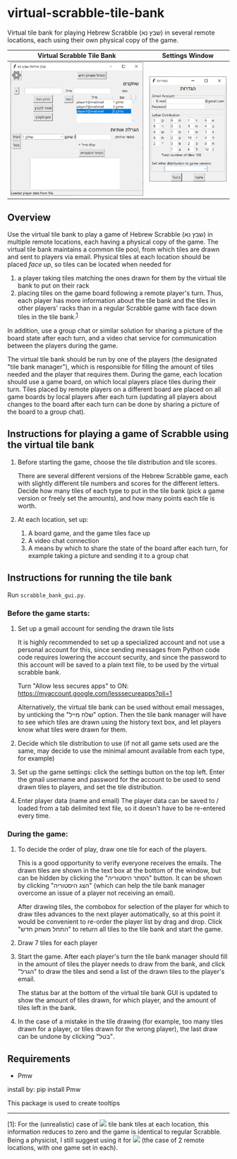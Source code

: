 # virtual-scrabble-tile-bank
Virtual tile bank for playing Hebrew Scrabble (שבץ נא) in several remote locations, each using their own physical copy of the game.

Virtual Scrabble Tile Bank             |  Settings Window
:-------------------------:|:-------------------------:
<img src=".\docs\mainGUI-draw.png" title="Virtual Scrabble Tile Bank" width="350"/>  |  <img src=".\docs\settingsWindow.png" title="Settings Window" width="200"/>

## Overview
Use the virtual tile bank to play a game of Hebrew Scrabble (שבץ נא) in multiple remote locations, each having a physical copy of the game. The virtual tile bank maintains a common tile pool, from which tiles are drawn and sent to players via email. Physical tiles at each location should be placed *face up*, so tiles can be located when needed for
1. a player taking tiles matching the ones drawn for them by the virtual tile bank to put on their rack
2. placing tiles on the game board following a remote player's turn.
Thus, each player has more information about the tile bank and the tiles in other players' racks than in a regular Scrabble game with face down tiles in the tile bank.<sup>[1](#footnote1)</sup>

In addition, use a group chat or similar solution for sharing a picture of the board state after each turn, and a video chat service for communication between the players during the game.

The virtual tile bank should be run by one of the players (the designated "tile bank manager"), which is responsible for filling the amount of tiles needed and the player that requires them.
During the game, each location should use a game board, on which local players place tiles during their turn.
Tiles placed by remote players on a different board are placed on all game boards by local players after each turn (updating all players
about changes to the board after each turn can be done by sharing a picture of the board to a group chat).


## Instructions for playing a game of Scrabble using the virtual tile bank

1. Before starting the game, choose the tile distribution and tile scores.

    There are several different versions of the Hebrew Scrabble game, each with slightly different tile numbers and scores for the different letters.
Decide how many tiles of each type to put in the tile bank (pick a game version or freely set the amounts), and how many points each tile is worth.

2. At each location, set up:
    1. A board game, and the game tiles face up
    2. A video chat connection
    3. A means by which to share the state of the board after each turn, for example taking a picture and sending it to a group chat

## Instructions for running the tile bank
Run `scrabble_bank_gui.py`.

### Before the game starts:
1. Set up a gmail account for sending the drawn tile lists

    It is highly recommended to set up a specialized account and not use a personal account for this, since sending messages from Python code code requires lowering the account security, and since the password to this account will be saved to a plain text file, to be used by the virtual scrabble bank. 

    Turn "Allow less secures apps" to ON: https://myaccount.google.com/lesssecureapps?pli=1

    Alternatively, the virtual tile bank can be used without email messages, by unticking the "שלח מייל" option. Then the tile bank manager will have to see which tiles are drawn using the history text box, and let players know what tiles were drawn for them.

2. Decide which tile distribution to use (if not all game sets used are the same, may decide to use the minimal amount available from each type, for example)

3. Set up the game settings: click the settings button on the top left. Enter the gmail username and password for the account to be used to send drawn tiles to players, and set the tile distribution.

4. Enter player data (name and email)
    The player data can be saved to / loaded from a tab delimited text file, so it doesn't have to be re-entered every time.

### During the game:
1. To decide the order of play, draw one tile for each of the players.

    This is a good opportunity to verify everyone receives the emails. The drawn tiles are shown in the text box at the bottom of the window,
but can be hidden by clicking the "הסתר היסטוריה" button. It can be shown by clicking "הצג היסטוריה" (which can help the tile bank manager overcome an issue of a player not receiving an email).

    After drawing tiles, the combobox for selection of the player for which to draw tiles advances to the next player automatically,
so at this point it would be convenient to re-order the player list by drag and drop.
Click "התחל משחק חדש" to return all tiles to the tile bank and start the game.

2. Draw 7 tiles for each player

3. Start the game. After each player's turn the tile bank manager should fill in the amount of tiles the player needs to draw from the bank,
and click "הגרל" to draw the tiles and send a list of the drawn tiles to the player's email.

    The status bar at the bottom of the virtual tile bank GUI is updated to show the amount of tiles drawn, for which player, and the amount of tiles left in the bank.

4. In the case of a mistake in the tile drawing (for example, too many tiles drawn for a player, or tiles drawn for the wrong player), the last draw can be undone by clicking "בטל".

## Requirements
* Pmw

install by: pip install Pmw

This package is used to create tooltips

---
<a name="footnote1">[1]</a>: For the (unrealistic) case of
<img src="https://render.githubusercontent.com/render/math?math=N=\infty">
tile bank tiles at each location, this information reduces to zero and the game is identical to regular Scrabble.
Being a physicist, I still suggest using it for
<img src="https://render.githubusercontent.com/render/math?math=N=2">
(the case of 2 remote locations, with one game set in each).
